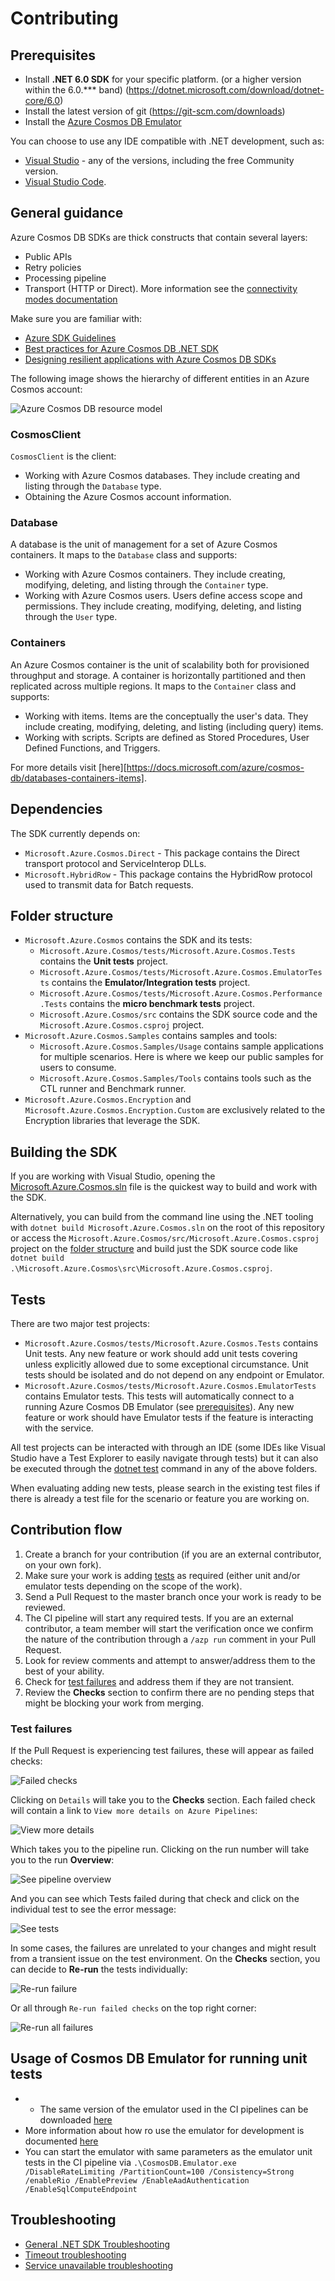 # Contributing

## Prerequisites

- Install **.NET 6.0 SDK** for your specific platform. (or a higher version within the 6.0.*** band)  (https://dotnet.microsoft.com/download/dotnet-core/6.0)
- Install the latest version of git (https://git-scm.com/downloads)
- Install the [Azure Cosmos DB Emulator](https://docs.microsoft.com/azure/cosmos-db/local-emulator#download-the-emulator)

You can choose to use any IDE compatible with .NET development, such as:

- [Visual Studio](https://visualstudio.microsoft.com/downloads/) - any of the versions, including the free Community version.
- [Visual Studio Code](https://code.visualstudio.com/download).

## General guidance

Azure Cosmos DB SDKs are thick constructs that contain several layers:

- Public APIs
- Retry policies
- Processing pipeline
- Transport (HTTP or Direct). More information see the [connectivity modes documentation](https://docs.microsoft.com/azure/cosmos-db/sql/sql-sdk-connection-modes#direct-mode)

Make sure you are familiar with:

- [Azure SDK Guidelines](https://azure.github.io/azure-sdk/dotnet_introduction.html)
- [Best practices for Azure Cosmos DB .NET SDK](https://docs.microsoft.com/azure/cosmos-db/sql/best-practice-dotnet)
- [Designing resilient applications with Azure Cosmos DB SDKs](https://docs.microsoft.com/azure/cosmos-db/sql/conceptual-resilient-sdk-applications)

The following image shows the hierarchy of different entities in an Azure Cosmos account:

![Azure Cosmos DB resource model](https://docs.microsoft.com/azure/cosmos-db/media/databases-containers-items/cosmos-entities.png)

### CosmosClient

`CosmosClient` is the client:

- Working with Azure Cosmos databases. They include creating and listing through the `Database` type.
- Obtaining the Azure Cosmos account information.

### Database

A database is the unit of management for a set of Azure Cosmos containers. It maps to the `Database` class and supports:

- Working with Azure Cosmos containers. They include creating, modifying, deleting, and listing through the `Container` type.
- Working with Azure Cosmos users. Users define access scope and permissions. They include creating, modifying, deleting, and listing through the `User` type.

### Containers

An Azure Cosmos container is the unit of scalability both for provisioned throughput and storage. A container is horizontally partitioned and then replicated across multiple regions. It maps to the `Container` class and supports:

- Working with items. Items are the conceptually the user's data. They include creating, modifying, deleting, and listing (including query) items.
- Working with scripts. Scripts are defined as Stored Procedures, User Defined Functions, and Triggers.

For more details visit [here][https://docs.microsoft.com/azure/cosmos-db/databases-containers-items].

## Dependencies

The SDK currently depends on:

- `Microsoft.Azure.Cosmos.Direct` - This package contains the Direct transport protocol and ServiceInterop DLLs.
- `Microsoft.HybridRow` - This package contains the HybridRow protocol used to transmit data for Batch requests.

## Folder structure

- `Microsoft.Azure.Cosmos` contains the SDK and its tests:
  - `Microsoft.Azure.Cosmos/tests/Microsoft.Azure.Cosmos.Tests` contains the **Unit tests** project.
  - `Microsoft.Azure.Cosmos/tests/Microsoft.Azure.Cosmos.EmulatorTests` contains the **Emulator/Integration tests** project.
  - `Microsoft.Azure.Cosmos/tests/Microsoft.Azure.Cosmos.Performance.Tests` contains the **micro benchmark tests** project.
  - `Microsoft.Azure.Cosmos/src` contains the SDK source code and the `Microsoft.Azure.Cosmos.csproj` project.
- `Microsoft.Azure.Cosmos.Samples` contains samples and tools:
  - `Microsoft.Azure.Cosmos.Samples/Usage` contains sample applications for multiple scenarios. Here is where we keep our public samples for users to consume.
  - `Microsoft.Azure.Cosmos.Samples/Tools` contains tools such as the CTL runner and Benchmark runner.
- `Microsoft.Azure.Cosmos.Encryption` and `Microsoft.Azure.Cosmos.Encryption.Custom` are exclusively related to the Encryption libraries that leverage the SDK.

## Building the SDK

If you are working with Visual Studio, opening the [Microsoft.Azure.Cosmos.sln](Microsoft.Azure.Cosmos.sln) file is the quickest way to build and work with the SDK.

Alternatively, you can build from the command line using the .NET tooling with `dotnet build Microsoft.Azure.Cosmos.sln` on the root of this repository or access the `Microsoft.Azure.Cosmos/src/Microsoft.Azure.Cosmos.csproj` project on the [folder structure](#folder-structure) and build just the SDK source code like `dotnet build .\Microsoft.Azure.Cosmos\src\Microsoft.Azure.Cosmos.csproj`.

## Tests

There are two major test projects:

- `Microsoft.Azure.Cosmos/tests/Microsoft.Azure.Cosmos.Tests` contains Unit tests. Any new feature or work should add unit tests covering unless explicitly allowed due to some exceptional circumstance. Unit tests should be isolated and do not depend on any endpoint or Emulator.
- `Microsoft.Azure.Cosmos/tests/Microsoft.Azure.Cosmos.EmulatorTests` contains Emulator tests. This tests will automatically connect to a running Azure Cosmos DB Emulator (see [prerequisites](#prerequisites)). Any new feature or work should have Emulator tests if the feature is interacting with the service.

All test projects can be interacted with through an IDE (some IDEs like Visual Studio have a Test Explorer to easily navigate through tests) but it can also be executed through the [dotnet test](https://docs.microsoft.com/dotnet/core/tools/dotnet-test) command in any of the above folders.

When evaluating adding new tests, please search in the existing test files if there is already a test file for the scenario or feature you are working on.

## Contribution flow

1. Create a branch for your contribution (if you are an external contributor, on your own fork).
1. Make sure your work is adding [tests](#tests) as required (either unit and/or emulator tests depending on the scope of the work).
1. Send a Pull Request to the master branch once your work is ready to be reviewed.
1. The CI pipeline will start any required tests. If you are an external contributor, a team member will start the verification once we confirm the nature of the contribution through a `/azp run` comment in your Pull Request.
1. Look for review comments and attempt to answer/address them to the best of your ability.
1. Check for [test failures](#test-failures) and address them if they are not transient.
1. Review the **Checks** section to confirm there are no pending steps that might be blocking your work from merging.

### Test failures

If the Pull Request is experiencing test failures, these will appear as failed checks:

![Failed checks](docs/images/contributing-details.png)

Clicking on `Details` will take you to the **Checks** section. Each failed check will contain a link to `View more details on Azure Pipelines`:

![View more details](docs/images/contributing-viewmore.png)

Which takes you to the pipeline run. Clicking on the run number will take you to the run **Overview**:

![See pipeline overview](docs/images/contributing-pipeline.png)

And you can see which Tests failed during that check and click on the individual test to see the error message:

![See tests](docs/images/contributing-pipelinetests.png)

In some cases, the failures are unrelated to your changes and might result from a transient issue on the test environment. On the **Checks** section, you can decide to **Re-run** the tests individually:

![Re-run failure](docs/images/contributing-rerun.png)

Or all through `Re-run failed checks` on the top right corner:

![Re-run all failures](docs/images/contributing-rerunall.png)

## Usage of Cosmos DB Emulator for running unit tests

- - The same version of the emulator used in the CI pipelines can be downloaded [here](https://aka.ms/cosmosdb-emulator)
- More information about how ro use the emulator for development is documented [here](https://github.com/Azure/azure-documentdb-dotnet/blob/master/docs/documentdb-nosql-local-emulator.md)
- You can start the emulator with same parameters as the emulator unit tests in the CI pipeline via `.\CosmosDB.Emulator.exe /DisableRateLimiting /PartitionCount=100 /Consistency=Strong /enableRio /EnablePreview /EnableAadAuthentication /EnableSqlComputeEndpoint`

## Troubleshooting

- [General .NET SDK Troubleshooting](https://docs.microsoft.com/azure/cosmos-db/sql/troubleshoot-dot-net-sdk)
- [Timeout troubleshooting](https://docs.microsoft.com/azure/cosmos-db/sql/troubleshoot-dot-net-sdk-request-timeout?tabs=cpu-new)
- [Service unavailable troubleshooting](https://docs.microsoft.com/azure/cosmos-db/sql/troubleshoot-service-unavailable)
